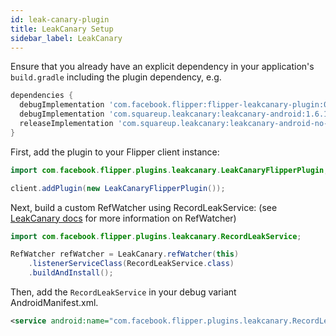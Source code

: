 ```yaml
---
id: leak-canary-plugin
title: LeakCanary Setup
sidebar_label: LeakCanary
---
```


Ensure that you already have an explicit dependency in your application's
`build.gradle` including the plugin dependency, e.g.

```groovy
dependencies {
  debugImplementation 'com.facebook.flipper:flipper-leakcanary-plugin:0.33.0'
  debugImplementation 'com.squareup.leakcanary:leakcanary-android:1.6.1'
  releaseImplementation 'com.squareup.leakcanary:leakcanary-android-no-op:1.6.1'
}
```

First, add the plugin to your Flipper client instance:
```java
import com.facebook.flipper.plugins.leakcanary.LeakCanaryFlipperPlugin;

client.addPlugin(new LeakCanaryFlipperPlugin());
```

Next, build a custom RefWatcher using RecordLeakService: (see [LeakCanary docs](https://github.com/square/leakcanary/wiki/Customizing-LeakCanary#uploading-to-a-server) for more information on RefWatcher)
```java
import com.facebook.flipper.plugins.leakcanary.RecordLeakService;

RefWatcher refWatcher = LeakCanary.refWatcher(this)
    .listenerServiceClass(RecordLeakService.class)
    .buildAndInstall();
```


Then, add the `RecordLeakService` in your debug variant AndroidManifest.xml.

```xml
<service android:name="com.facebook.flipper.plugins.leakcanary.RecordLeakService" />
```
